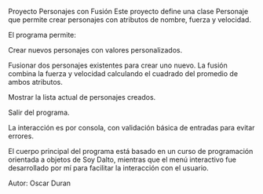 Proyecto Personajes con Fusión
Este proyecto define una clase Personaje que permite crear personajes con atributos de nombre, fuerza y velocidad.

El programa permite:

Crear nuevos personajes con valores personalizados.

Fusionar dos personajes existentes para crear uno nuevo. La fusión combina la fuerza y velocidad calculando el cuadrado del promedio de ambos atributos.

Mostrar la lista actual de personajes creados.

Salir del programa.

La interacción es por consola, con validación básica de entradas para evitar errores.

El cuerpo principal del programa está basado en un curso de programación orientada a objetos de Soy Dalto, mientras que el menú interactivo fue desarrollado por mí para facilitar la interacción con el usuario.

Autor: Oscar Duran
